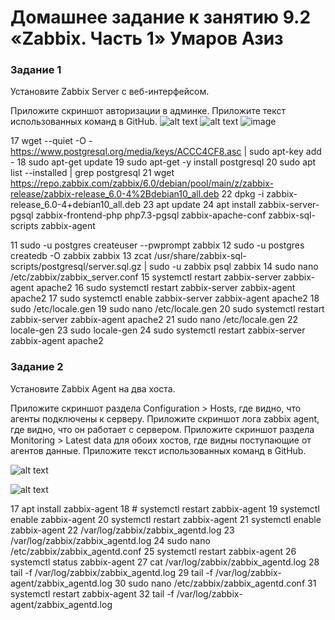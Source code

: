 # Домашнее задание к занятию 9.2 «Zabbix. Часть 1» Умаров Азиз


### Задание 1
Установите Zabbix Server с веб-интерфейсом.

Приложите скриншот авторизации в админке. Приложите текст использованных команд в GitHub.
![alt text](https://github.com/UmarovAM/sys-homework/blob/c0c68ec38067632a4df660fca1936c427c47d75a/ADMIN.PNG)
![alt text](https://github.com/UmarovAM/sys-homework/blob/f512456cd0b4669222ba5de8d973010087bc57e4/ADMIN2.PNG)
![image](https://user-images.githubusercontent.com/118117183/215325605-b7b7619f-1e39-433c-9611-985e4d83b2e3.png)

17  wget --quiet -O - https://www.postgresql.org/media/keys/ACCC4CF8.asc | sudo apt-key add -
   18  sudo apt-get update
   19  sudo apt-get -y install postgresql
   20  sudo apt list --installed | grep postgresql
   21  wget https://repo.zabbix.com/zabbix/6.0/debian/pool/main/z/zabbix-release/zabbix-release_6.0-4%2Bdebian10_all.deb
   22  dpkg -i zabbix-release_6.0-4+debian10_all.deb
   23  apt update
   24  apt install zabbix-server-pgsql zabbix-frontend-php php7.3-pgsql zabbix-apache-conf zabbix-sql-scripts zabbix-agent
  
   11  sudo -u postgres createuser --pwprompt zabbix
   12  sudo -u postgres createdb -O zabbix zabbix
   13  zcat /usr/share/zabbix-sql-scripts/postgresql/server.sql.gz | sudo -u zabbix psql zabbix
   14  sudo nano /etc/zabbix/zabbix_server.conf
   15  systemctl restart zabbix-server zabbix-agent apache2
   16  sudo systemctl restart zabbix-server zabbix-agent apache2
   17  sudo systemctl enable zabbix-server zabbix-agent apache2
   18  sudo /etc/locale.gen
   19  sudo nano /etc/locale.gen
   20  sudo systemctl restart zabbix-server zabbix-agent apache2
   21  sudo nano /etc/locale.gen
   22  locale-gen
   23  sudo locale-gen
   24  sudo systemctl restart zabbix-server zabbix-agent apache2





### Задание 2
Установите Zabbix Agent на два хоста.

Приложите скриншот раздела Configuration > Hosts, где видно, что агенты подключены к серверу. Приложите скриншот лога zabbix agent, где видно, что он работает с сервером. Приложите скриншот раздела Monitoring > Latest data для обоих хостов, где видны поступающие от агентов данные. Приложите текст использованных команд в GitHub.

![alt text](https://github.com/UmarovAM/sys-homework/blob/8ebe2cdec35f1091f7056ed22acf8c2d8fa2fb16/ZABBIX%20AGENT%202%20Hosts.PNG)

![alt text](https://github.com/UmarovAM/sys-homework/blob/8ebe2cdec35f1091f7056ed22acf8c2d8fa2fb16/ZABBIX%20AGENT%202%20latest%20data.PNG)

 17  apt install zabbix-agent
   18  # systemctl restart zabbix-agent
   19  systemctl enable zabbix-agent
   20  systemctl restart zabbix-agent
   21  systemctl enable zabbix-agent
   22  /var/log/zabbix/zabbix_agentd.log
   23  /var/log/zabbix/zabbix_agentd.log
   24  sudo nano /etc/zabbix/zabbix_agentd.conf
   25  systemctl restart zabbix-agent
   26  systemctl status zabbix-agent
   27  cat /var/log/zabbix/zabbix_agentd.log
   28  tail -f /var/log/zabbix/zabbix_agentd.log
   29  tail -f /var/log/zabbix-agent/zabbix_agentd.log
   30  sudo nano /etc/zabbix/zabbix_agentd.conf
   31  systemctl restart zabbix-agent
   32  tail -f /var/log/zabbix-agent/zabbix_agentd.log
